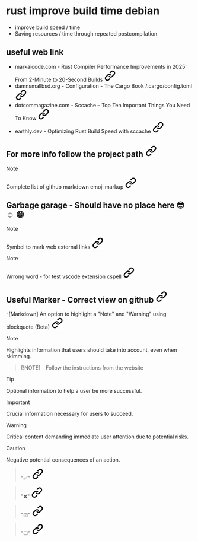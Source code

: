 # rust improve build time debian
<!-- keep the format -->
- improve build speed / time
- Saving resources / time through repeated postcompilation
<!-- keep the format -->
## useful web link
<!-- keep the format -->
- markaicode.com - Rust Compiler Performance Improvements in 2025: From 2-Minute to 20-Second Builds [![alt text][1]](https://markaicode.com/rust-compiler-performance-2025/)
- damnsmallbsd.org - Configuration - The Cargo Book  /.cargo/config.toml [![alt text][1]](https://damnsmallbsd.org/docs/sharedocs/rust/html/cargo/reference/config.html)
- dotcommagazine.com -  Sccache – Top Ten Important Things You Need To Know [![alt text][1]](https://dotcommagazine.com/2024/04/sccache-top-ten-important-things-you-need-to-know/)
- earthly.dev - Optimizing Rust Build Speed with sccache [![alt text][1]](https://earthly.dev/blog/rust-sccache/)
<!-- keep the format -->
## For more info follow the project path [![alt text][1]](./project_path.md)
<!-- keep the format -->
>[!NOTE]
>Complete list of github markdown emoji markup [![alt text][1]](https://gist.github.com/rxaviers/7360908)
<!-- keep the format -->
## Garbage garage - Should have no place here :sunglasses: :relaxed: :grin:
<!-- keep the format -->
>[!NOTE]
>Symbol to mark web external links [![alt text][1]](./README.md)
<!-- spell-checker: disable  -->
<!-- keep the format -->
>[!NOTE]
> Wrrong word - for test vscode extension cspell [![alt text][1]](https://cspell.org/docs/Configuration/document-settings)
<!-- spell-checker: enable -->
<!-- keep the format -->
## Useful Marker - Correct view on github [![alt text][1]](https://github.com/MathiasStadler/rust_improve_build_time_debian)
<!-- keep the format -->
-[Markdown] An option to highlight a "Note" and "Warning" using blockquote (Beta) [![alt text][1]](https://github.com/orgs/community/discussions/16925)
<!-- -->
>[!NOTE]  
> Highlights information that users should take into account, even when skimming.
<!-- keep the format -->
>[!NOTE] - Follow the instructions from the website
<!-- keep the format -->
>[!TIP]
> Optional information to help a user be more successful.
<!-- keep the format -->
>[!IMPORTANT]  
> Crucial information necessary for users to succeed.
<!-- keep the format -->
>[!WARNING]  
> Critical content demanding immediate user attention due to potential risks.
<!-- keep the format -->
>[!CAUTION]
> Negative potential consequences of an action.
<!-- keep the format -->
>"✅" [![alt text][1]](https://www.symbolcopy.com/check-mark-symbol.html)
<!-- keep the format -->
>"❌" [![alt text][1]](https://www.symbolcopy.com/check-mark-symbol.html)
<!-- keep the format -->
>"☑" [![alt text][1]](https://www.symbolcopy.com/check-mark-symbol.html)
<!-- keep the format -->
>"☐" [![alt text][1]](https://www.symbolcopy.com/check-mark-symbol.html)

<!-- make folder and download the link sign vai curl -->
<!-- mkdir -p img && curl --create-dirs --output-dir img -O  "https://raw.githubusercontent.com/MathiasStadler/link_symbol_svg/refs/heads/main/link_symbol.svg"-->
<!-- Link sign - Don't Found a better way :-( - You know a better method? - **send me a email** -->
[1]: ./img/link_symbol.svg
<!-- keep the format -->